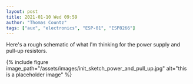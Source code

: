 ```yaml
---
layout: post
title: 2021-01-10 Wed 09:59
author: "Thomas Countz"
tags: ["aux", "electronics", "ESP-01", "ESP8266"]
---
```

Here's a rough schematic of what I'm thinking for the power supply and pull-up resistors.

{% include figure image_path="/assets/images/init_sketch_power_and_pull_up.jpg" alt="this is a placeholder image" %}

